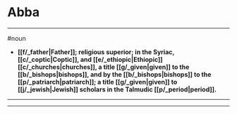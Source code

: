 # Abba
---
#noun
- **[[f/_father|Father]]; religious superior; in the Syriac, [[c/_coptic|Coptic]], and [[e/_ethiopic|Ethiopic]] [[c/_churches|churches]], a title [[g/_given|given]] to the [[b/_bishops|bishops]], and by the [[b/_bishops|bishops]] to the [[p/_patriarch|patriarch]]; a title [[g/_given|given]] to [[j/_jewish|Jewish]] scholars in the Talmudic [[p/_period|period]].**
---
---
